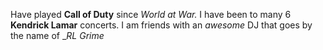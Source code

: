 Have played __Call of Duty__ since *World at War.* I have been to many 6 **Kendrick Lamar** concerts. I am friends with an _awesome_ DJ that goes by the name of __RL Grime_ 
